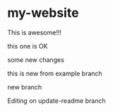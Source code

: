 # my-website

This is awesome!!!

this one is OK

some new changes

 
 this is new from example branch


new branch

Editing on update-readme branch

